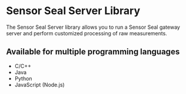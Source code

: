 # Sensor Seal Server Library
The Sensor Seal Server library allows you to run a Sensor Seal gateway server and perform customized processing of raw measurements.
## Available for multiple programming languages
- C/C++
- Java
- Python
- JavaScript (Node.js)
